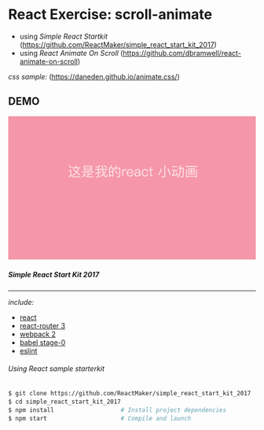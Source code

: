 # React Exercise: scroll-animate

- using *Simple React Startkit*
(https://github.com/ReactMaker/simple_react_start_kit_2017)
- using *React Animate On Scroll*
(https://github.com/dbramwell/react-animate-on-scroll)

*css sample:* (https://daneden.github.io/animate.css/)

## DEMO
![demoImage](https://github.com/SusanLulu/React-slide-animate/raw/master/reactanimate.gif)

##### Simple React Start Kit 2017
----------
*include:*
- [react](https://github.com/facebook/react)
- [react-router 3](https://github.com/rackt/react-router)
- [webpack 2](https://github.com/webpack/webpack)
- [babel stage-0 ](https://github.com/babel/babel)
- [eslint](http://eslint.org)


###### Using React sample starterkit

```bash
$ git clone https://github.com/ReactMaker/simple_react_start_kit_2017
$ cd simple_react_start_kit_2017
$ npm install                   # Install project dependencies
$ npm start                     # Compile and launch
```

